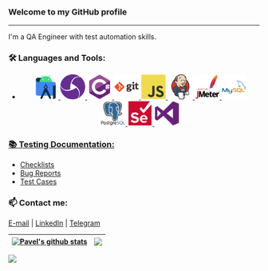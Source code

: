 ### Welcome to my GitHub profile
____

I'm a QA Engineer with test automation skills.

### :hammer_and_wrench: Languages and Tools:  
-
    <p align='center'>
    <a href ="https://github.com/Qintarra/AndroidStudio">
  <img src="https://github.com/devicons/devicon/blob/master/icons/androidstudio/androidstudio-original.svg" title="Android Studio" width="50" height="50"/>  
    <a href ="https://github.com/Qintarra/Appium">
  <img src="https://github.com/qintarra/qintarra/blob/main/icons/appium.svg" title="Appium" width="50" height="50"/>  
    <a href ="https://github.com/Qintarra/C-Sharp/tree/main/Tasks">  
  <img src="https://github.com/devicons/devicon/blob/master/icons/csharp/csharp-original.svg" title="C#" width="50" height="50"/>    
    <a href ="https://github.com/Qintarra/Git-bash-commands">  
  <img src="https://github.com/devicons/devicon/blob/master/icons/git/git-original-wordmark.svg" title="Git" width="50" height="50"/>   
    <a href ="https://github.com/Qintarra/JavaScript">
  <img src="https://github.com/devicons/devicon/blob/master/icons/javascript/javascript-original.svg" title="JavaScript" width="50" height="50"/>   
    <a href ="https://github.com/Qintarra/Jenkins">
  <img src="https://github.com/devicons/devicon/blob/master/icons/jenkins/jenkins-original.svg" title="Jenkins" width="50" height="50"/>  
    <a href ="https://github.com/Qintarra/JMeter">
  <img src="https://github.com/Qintarra/Qintarra/blob/main/icons/jmeter-square.svg" title="JMeter" alt="Apache JMeter" width="50" height="50"/> 
    <a href ="https://github.com/Qintarra/SQL/tree/main/MySQL">
  <img src="https://github.com/devicons/devicon/blob/master/icons/mysql/mysql-original-wordmark.svg" title="MySQL" width="50" height="50"/>  
    <a href ="https://github.com/Qintarra/SQL/tree/main/PostgreSQL">
  <img src="https://github.com/devicons/devicon/blob/master/icons/postgresql/postgresql-original-wordmark.svg" title="PostgreSQL" width="50" height="50"/>  
    <a href ="https://github.com/Qintarra/Selenium/tree/master/WebDriver">  
  <img src="https://github.com/devicons/devicon/blob/master/icons/selenium/selenium-original.svg" title="Selenium WebDriver" width="50" height="50"/>  
    <a href ="https://www.linkedin.com/learning/certificates/91e2a5a5b45a8fbf391f5ba67f8d5f7a5addcffc06988a904f718baf2d5923e5?u=106534538">    
  <img src="https://github.com/devicons/devicon/blob/master/icons/visualstudio/visualstudio-plain.svg" title="Visual Studio" width="50" height="50"/>  
    </p>

### :books: Testing Documentation:  
- [Checklists](https://drive.google.com/drive/folders/1JlxyZicAzbcpt5w05wBpQBQfQ8QE1a-P?usp=sharing)
- [Bug Reports](https://drive.google.com/drive/folders/1wLQwmReiTlt4K97jbaj4oNt23xE0W4ju?usp=sharing)
- [Test Cases](https://drive.google.com/drive/folders/1Rax4dGh-ChzQmO-okcEYwP8PExrFK0e9?usp=sharing)

### :mailbox: Contact me:  
[E-mail][email] | [LinkedIn][in] | [Telegram][tg]
        
[email]: <mailto:marchuk151@gmail.com>
[in]: <https://www.linkedin.com/in/volodymyr-marchuk-/>
[tg]: <https://t.me/Qintarra>

| <a href="https://github.com/Qintarra/github-readme-stats"><img align="center" src="https://github-readme-stats.vercel.app/api?username=Qintarra&show_icons=true&include_all_commits=true&theme=vue&hide_border=true" alt="Pavel's github stats" /></a> | <a href="https://github.com/Qintarra/github-readme-stats"><img align="center" src="https://github-readme-stats.vercel.app/api/top-langs/?username=Qintarra&layout=compact&theme=vue&hide_border=true" /></a> |
| ------------- | ------------- |

![](https://komarev.com/ghpvc/?username=Qintarra&color=32a881)    
